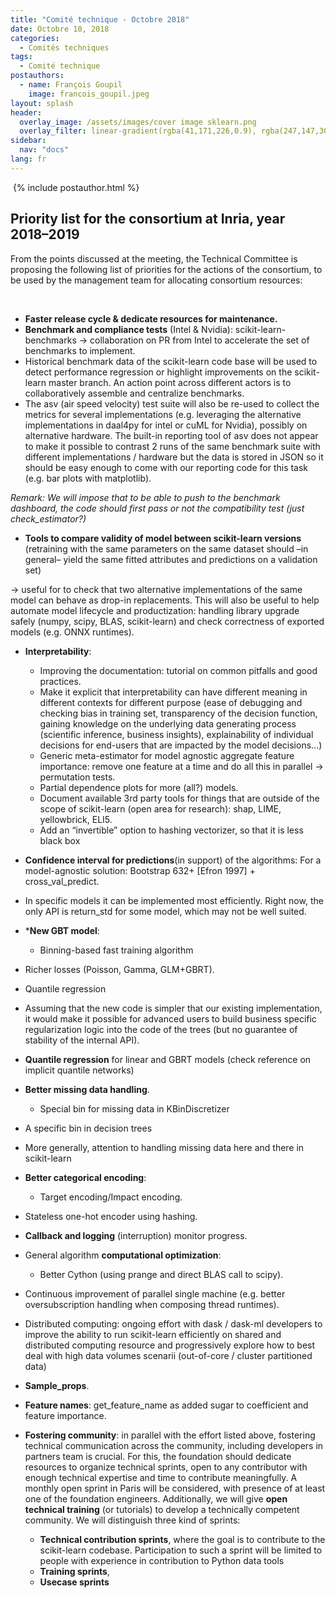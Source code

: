 ```yaml
---
title: "Comité technique - Octobre 2018"
date: Octobre 10, 2018
categories:
  - Comités techniques
tags:
  - Comité technique
postauthors:
  - name: François Goupil
    image: francois_goupil.jpeg 
layout: splash
header:
  overlay_image: /assets/images/cover image sklearn.png
  overlay_filter: linear-gradient(rgba(41,171,226,0.9), rgba(247,147,30,0.9))
sidebar:
  nav: "docs"
lang: fr
---
```


<div>
  <img src="/assets/images/posts_images/{{ page.featured-image }}" alt="">
  {% include postauthor.html %}
</div>

## Priority list for the consortium at Inria, year 2018–2019


From the points discussed at the meeting, the Technical Committee is proposing the following list of priorities for the actions of the consortium, to be used by the management team for allocating consortium resources:

 

- **Faster release cycle & dedicate resources for maintenance.**
- **Benchmark and compliance tests** (Intel & Nvidia): scikit-learn-benchmarks → collaboration on PR from Intel to accelerate the set of benchmarks to implement.
- Historical benchmark data of the scikit-learn code base will be used to detect performance regression or highlight improvements on the scikit-learn master branch. An action point across different actors is to collaboratively assemble and centralize benchmarks.
- The asv (air speed velocity) test suite will also be re-used to collect the metrics for several implementations (e.g. leveraging the alternative implementations in daal4py for intel or cuML for Nvidia), possibly on alternative hardware. The built-in reporting tool of asv does not appear to make it possible to contrast 2 runs of the same benchmark suite with different implementations / hardware but the data is stored in JSON so it should be easy enough to come with our reporting code for this task (e.g. bar plots with matplotlib).

*Remark: We will impose that to be able to push to the benchmark dashboard, the code should first pass or not the compatibility test (just check_estimator?)*

- **Tools to compare validity of model between scikit-learn versions** (retraining with the same parameters on the same dataset should –in general– yield the same fitted attributes and predictions on a validation set)

→ useful for to check that two alternative implementations of the same model can behave as drop-in replacements. This will also be useful to help automate model lifecycle and productization: handling library upgrade safely (numpy, scipy, BLAS, scikit-learn) and check correctness of exported models (e.g. ONNX runtimes).

- **Interpretability**:
    - Improving the documentation:  tutorial on common pitfalls and good practices.
    - Make it explicit that interpretability can have different meaning in different contexts for different purpose (ease of debugging and checking bias in training set, transparency of the decision function, gaining knowledge on the underlying data generating process (scientific inference, business insights), explainability of individual decisions for end-users that are impacted by the model decisions…)
    - Generic meta-estimator for model agnostic aggregate feature importance: remove one feature at a time and do all this in parallel -> permutation tests.
    - Partial dependence plots for more (all?) models.
    - Document available 3rd party tools for things that are outside of the scope of scikit-learn (open area for research): shap, LIME, yellowbrick, ELI5.
    - Add an “invertible” option to hashing vectorizer, so that it is less black box
- **Confidence interval for predictions**(in support) of the algorithms:
        For a model-agnostic solution: Bootstrap 632+ [Efron ‎1997] + cross_val_predict.

- In specific models it can be implemented most efficiently. Right now, the only API is return_std for some model, which may not be well suited.

- ***New GBT model**:
    - Binning-based fast training algorithm

- Richer losses (Poisson, Gamma, GLM+GBRT).
- Quantile regression
- Assuming that the new code is simpler that our existing implementation, it would make it possible for advanced users to build business specific regularization logic into the code of the trees (but no guarantee of stability of the internal API).

- **Quantile regression** for linear and GBRT models (check reference on implicit quantile networks)
- **Better missing data handling**.
    - Special bin for missing data in KBinDiscretizer

- A specific bin in decision trees
- More generally, attention to handling missing data here and there in scikit-learn

- **Better categorical encoding**:
    - Target encoding/Impact encoding.

- Stateless one-hot encoder using hashing.

- **Callback and logging** (interruption) monitor progress.
- General algorithm **computational optimization**:
    - Better Cython (using prange and direct BLAS call to scipy).
- Continuous improvement of parallel single machine (e.g. better oversubscription handling when composing thread runtimes).
- Distributed computing: ongoing effort with dask / dask-ml developers to improve the ability to run scikit-learn efficiently on shared and distributed computing resource and progressively explore how to best deal with high  data volumes scenarii (out-of-core / cluster partitioned data)

- **Sample_props**.
- **Feature names**: get_feature_name as added sugar to coefficient and feature importance.
- **Fostering community**: in parallel with the effort listed above, fostering technical communication across the community, including developers in partners team is crucial. For this, the foundation should dedicate resources to organize technical sprints, open to any contributor with enough technical expertise and time to contribute meaningfully. A monthly open sprint in Paris will be considered, with presence of at least one of the foundation engineers. Additionally, we will give **open technical training** (or tutorials) to develop a technically competent community. We will distinguish three kind of sprints:

    - **Technical contribution sprints**, where the goal is to contribute to the scikit-learn codebase. Participation to such a sprint will be limited to people with experience in contribution to Python data tools
    - **Training sprints**,
    - **Usecase sprints**

 